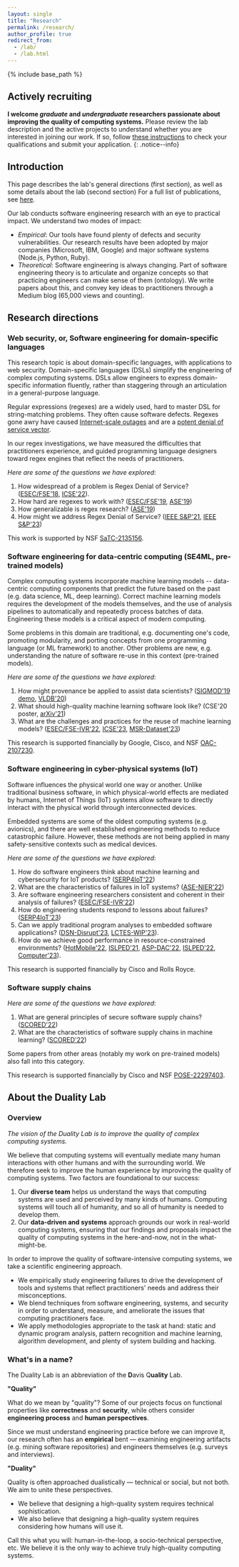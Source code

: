 ```yaml
---
layout: single
title: "Research"
permalink: /research/
author_profile: true
redirect_from: 
  - /lab/
  - /lab.html
---
```


{% include base_path %}

## Actively recruiting

**I welcome *graduate* and *undergraduate* researchers passionate about improving the quality of computing systems.**
Please review the lab description and the active projects to understand whether you are interested in joining our work.
If so, follow [these instructions](/join-lab) to check your qualifications and submit your application.
{: .notice--info}

## Introduction

This page describes the lab's general directions (first section), as well as some details about the lab (second section)
For a full list of publications, see [here](/publications).

Our lab conducts software engineering research with an eye to practical impact.
We understand two modes of impact:
- *Empirical*: Our tools have found plenty of defects and security vulnerabilities. Our research results have been adopted by major companies (Microsoft, IBM, Google) and major software systems (Node.js, Python, Ruby).
- *Theoretical*: Software engineering is always changing. Part of software engineering theory is to articulate and organize concepts so that practicing engineers can make sense of them (ontology). We write papers about this, and convey key ideas to practitioners through a Medium blog (65,000 views and counting).

## Research directions

### Web security, or, Software engineering for domain-specific languages

This research topic is about domain-specific languages, with applications to web security.
Domain-specific languages (DSLs) simplify the engineering of complex computing systems.
DSLs allow engineers to express domain-specific information fluently, rather than staggering through an articulation in a general-purpose language.

Regular expressions (regexes) are a widely used, hard to master DSL for string-matching problems.
They often cause software defects.
Regexes gone awry have caused [Internet-scale outages](https://blog.cloudflare.com/details-of-the-cloudflare-outage-on-july-2-2019/) and are a [potent denial of service vector](https://www.usenix.org/conference/usenixsecurity18/presentation/staicu).

In our regex investigations, we have measured the difficulties that practitioners experience, and guided programming language designers toward regex engines that reflect the needs of practitioners.

*Here are some of the questions we have explored*:

1. How widespread of a problem is Regex Denial of Service? ([ESEC/FSE'18](/files/publications/DavisCoghlanServantLee-EcosystemREDOS-ESECFSE18.pdf), [ICSE'22](/files/publications/BarlasDuDavis-WebREDOS-ICSE22.pdf)).
3. How hard are regexes to work with? ([ESEC/FSE'19](/files/publications/DavisMichaelCoghlanServantLee-LinguaFranca-ESECFSE19.pdf), [ASE'19](/files/publications/MichaelDonohueDavisLeeServant-RegexesAreHard-ASE19.pdf))
4. How generalizable is regex research? ([ASE'19](/files/publications/DavisMoyerKazerouniLee-RegexGeneralizability-ASE19.pdf))
5. How might we address Regex Denial of Service? ([IEEE S&P'21](/files/publications/DavisServantLee-SelectiveMemo-IEEE-SP21.pdf), [IEEE S&P'23](/files/publications/HassanAamirLeeDavisServant-ReDoSUsability-SP23.pdf))

This work is supported by NSF [SaTC-2135156](https://www.nsf.gov/awardsearch/showAward?AWD_ID=2135156).

### Software engineering for data-centric computing (SE4ML, pre-trained models)

Complex computing systems incorporate machine learning models -- data-centric computing components that predict the future based on the past (e.g. data science, ML, deep learning).
Correct machine learning models requires the development of the models themselves, and the use of analysis pipelines to automatically and repeatedly process batches of data.
Engineering these models is a critical aspect of modern computing.

Some problems in this domain are traditional, e.g. documenting one's code, promoting modularity, and porting concepts from one programming language (or ML framework) to another.
Other problems are new, e.g. understanding the nature of software re-use in this context (pre-trained models).

*Here are some of the questions we have explored*:

1. How might provenance be applied to assist data scientists? ([SIGMOD'19 demo](/files/publications/RupprechtDavisetal-SIGMOD-Demo-19.pdf), [VLDB'20](/files/publications/RupprechtDavisArnoldGurBhagwat-Ursprung-VLDB20.pdf))
2. What should high-quality machine learning software look like? (CSE'20 poster, [arXiv'21](https://arxiv.org/abs/2107.00821))
3. What are the challenges and practices for the reuse of machine learning models? ([ESEC/FSE-IVR'22](/files/publications/MontesPeerapatanapokinSchultzGuoJiangDavis-ModelZoo-FSE22IVR.pdf), [ICSE'23](/files/publications/JiangSynovicHyattSchorlemmerSethiLuThiruvathukalDavis-ICSE23-PTMReuseInHuggingFace.pdf), [MSR-Dataset'23](https://arxiv.org/abs/2303.08934))

This research is supported financially by Google, Cisco, and NSF [OAC-2107230](https://www.nsf.gov/awardsearch/showAward?AWD_ID=2107230).

### Software engineering in cyber-physical systems (IoT)

Software influences the physical world one way or another.
Unlike traditional business software, in which physical-world effects are mediated by humans, Internet of Things (IoT) systems allow software to directly interact with the physical world through interconnected devices.

Embedded systems are some of the oldest computing systems (e.g. avionics), and there are well established engineering methods to reduce catastrophic failure.
However, these methods are not being applied in many safety-sensitive contexts such as medical devices.

*Here are some of the questions we have explored*:

1. How do software engineers think about machine learning and cybersecurity for IoT products? ([SERP4IoT'22](/files/publications/GopalakrishnaAnandayuvarajDettiBlandRahamanDavis-SWEngSecurityMLOnIoT.pdf))
2. What are the characteristics of failures in IoT systems? ([ASE-NIER'22](/files/publications/AnandayuvarajDavis-RecurringFailuresInIoT-ASE22NIER.pdf)) 
3. Are software engineering researchers consistent and coherent in their analysis of failures? ([ESEC/FSE-IVR'22](/files/publications/AmusuoSharmaRaoVincentDavis-SoftwareFailureAnalysis-FSE22IVR.pdf))
4. How do engineering students respond to lessons about failures? ([SERP4IoT'23](/files/publications/AnandayuvarajDavis-RecurringFailuresInIoT-ASE22NIER.pdf))
5. Can we apply traditional program analyses to embedded software applications? ([DSN-Disrupt'23](/files/publications/SrinivasanTanksalkarAmusuoDavisMachiry-Rehosting-DSN23.pdf), [LCTES-WIP'23](/files/publications/ShenDavisMachiry-NCMAs-LCTES23.pdf)).
6. How do we achieve good performance in resource-constrained environments? ([HotMobile'22](/files/publications/VeselskyWestAhlgrenGoelJiangLeeKimDavisThiruvathukalKlingensmith-V2VTrust-HotMobile.pdf), [ISLPED'21](/files/publications/GoelTungHuWangDavisThiruvathukalLu-HNN-ISLPED21.pdf), [ASP-DAC'22](/files/publications/GoelTungHuThiruvathukalDavisLu-ASPDAC2022.pdf), [ISLPED'22](/files/publications/GoelTungEliopoulosHuThiruvathukalDavisLu-DAGHNNs-ISLPED2022.pdf), [Computer'23](TODO)).

This research is supported financially by Cisco and Rolls Royce.

### Software supply chains

*Here are some of the questions we have explored*:

1. What are general principles of secure software supply chains? ([SCORED'22](/files/publications/OkaforSchorlemmerTorresAriasDavis-SOKSecureSupplyChainProperties-SCORED22.pdf))
2. What are the characteristics of software supply chains in machine learning? ([SCORED'22](/files/publications/JiangSynovicSethiIndarapuHyattSchorlemmerThiruvathukal-PTMSupplyChain-SCORED22.pdf))

Some papers from other areas (notably my work on pre-trained models) also fall into this category.

This research is supported financially by Cisco and NSF [POSE-22297403](https://www.nsf.gov/awardsearch/showAward?AWD_ID=2229703&HistoricalAwards=false).

## About the Duality Lab

### Overview

*The vision of the Duality Lab is to improve the quality of complex computing systems.*

We believe that computing systems will eventually mediate many human interactions with other humans and with the surrounding world.
We therefore seek to improve the human experience by improving the quality of computing systems.
Two factors are foundational to our success:

1. Our **diverse team** helps us understand the ways that computing systems are used and perceived by many kinds of humans. Computing systems will touch all of humanity, and so all of humanity is needed to develop them.
2. Our **data-driven and systems** approach grounds our work in real-world computing systems, ensuring that our findings and proposals impact the quality of computing systems in the here-and-now, not in the what-might-be.

In order to improve the quality of software-intensive computing systems, we take a scientific engineering approach.
   - We empirically study engineering failures to drive the development of tools and systems that reflect practitioners' needs and address their misconceptions.
   - We blend techniques from software engineering, systems, and security in order to understand, measure, and ameliorate the issues that computing practitioners face.
   - We apply methodologies appropriate to the task at hand: static and dynamic program analysis, pattern recognition and machine learning, algorithm development, and plenty of system building and hacking.

### What's in a name?

The Duality Lab is an abbreviation of the **D**avis Q**uality** Lab.

**"Quality"**

What do we mean by "quality"? Some of our projects focus on functional properties like **correctness** and **security**, while others consider **engineering process** and **human perspectives**.

Since we must understand engineering practice before we can improve it, our research often has an **empirical** bent &mdash; examining engineering artifacts (e.g. mining software repositories) and engineers themselves (e.g. surveys and interviews).

**"Duality"**

Quality is often approached dualistically &mdash; technical or social, but not both.
We aim to unite these perspectives.

- We believe that designing a high-quality system requires technical sophistication.
- We also believe that designing a high-quality system requires considering how humans will use it.

Call this what you will: human-in-the-loop, a socio-technical perspective, etc.
We believe it is the only way to achieve truly high-quality computing systems.
